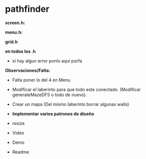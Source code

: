 # pathfinder

**screen.h:** 


**menu.h:**


**grid.h**

**en todos los .h**


- si hay algun error ponlo aquí porfa 

**Observaciones/Falta:**

- Falta poner lo del 4 en Menu

- Modificar el laberinto para que todo este conectado. (Modificar generateMazeDFS o todo de nuevo).

- Crear un mapa (Del mismo laberinto borrar algunas walls)

- **Implementar varios patrones de diseño**

- resize 

- Video

- Demo

- Readme
